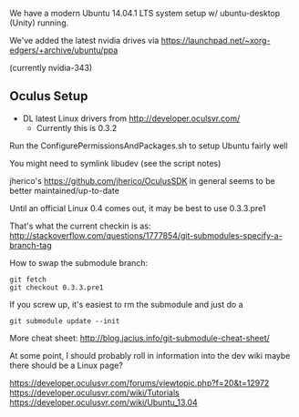 We have a modern Ubuntu 14.04.1 LTS system setup w/ ubuntu-desktop (Unity) running.

We've added the latest nvidia drives via https://launchpad.net/~xorg-edgers/+archive/ubuntu/ppa

(currently nvidia-343)


Oculus Setup
---
* DL latest Linux drivers from http://developer.oculsvr.com/
  * Currently this is 0.3.2

Run the ConfigurePermissionsAndPackages.sh to setup Ubuntu fairly well

You might need to symlink libudev (see the script notes)


jherico's https://github.com/jherico/OculusSDK in general seems to be better maintained/up-to-date

Until an official Linux 0.4 comes out, it may be best to use 0.3.3.pre1

That's what the current checkin is as:
http://stackoverflow.com/questions/1777854/git-submodules-specify-a-branch-tag

How to swap the submodule branch:
```
git fetch
git checkout 0.3.3.pre1
```

If you screw up, it's easiest to rm the submodule and just do a
```
git submodule update --init
```

More cheat sheet: http://blog.jacius.info/git-submodule-cheat-sheet/


At some point, I should probably roll in information into the dev wiki
maybe there should be a Linux page?

https://developer.oculusvr.com/forums/viewtopic.php?f=20&t=12972
https://developer.oculusvr.com/wiki/Tutorials
https://developer.oculusvr.com/wiki/Ubuntu_13.04
